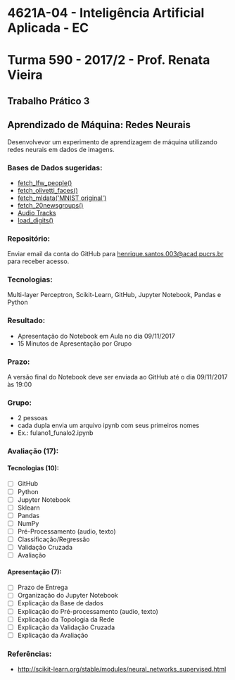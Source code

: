 # 4621A-04 - Inteligência Artificial Aplicada - EC
# Turma 590 - 2017/2 - Prof. Renata Vieira
## Trabalho Prático 3
## Aprendizado de Máquina: Redes Neurais

Desenvolvevor um experimento de aprendizagem de máquina utilizando redes neurais em dados de imagens. 

### Bases de Dados sugeridas:
- [fetch_lfw_people()](http://scikit-learn.org/stable/modules/generated/sklearn.datasets.fetch_lfw_people.html)
- [fetch_olivetti_faces()](http://scikit-learn.org/stable/datasets/olivetti_faces.html)
- [fetch_mldata('MNIST original')](http://scikit-learn.org/stable/modules/generated/sklearn.datasets.fetch_mldata.html)
- [fetch_20newsgroups()](http://scikit-learn.org/stable/datasets/twenty_newsgroups.html)
- [Audio Tracks](https://github.com/nlp-pucrs/ia-ec-2017-2-tp3/blob/master/data/tracks.zip)
- [load_digits()](http://scikit-learn.org/stable/modules/generated/sklearn.datasets.load_digits.html)

### Repositório: 
Enviar email da conta do GitHub para henrique.santos.003@acad.pucrs.br para receber acesso.

### Tecnologias: 
Multi-layer Perceptron, Scikit-Learn, GitHub, Jupyter Notebook, Pandas e Python

### Resultado: 
- Apresentação do Notebook em Aula no dia 09/11/2017
- 15 Minutos de Apresentação por Grupo

### Prazo: 
A versão final do Notebook deve ser enviada ao GitHub até o dia 09/11/2017 às 19:00

### Grupo:
 - 2 pessoas
 - cada dupla envia um arquivo ipynb com seus primeiros nomes
 - Ex.: fulano1_funalo2.ipynb

### Avaliação (17):

#### Tecnologias (10):
- [ ] GitHub
- [ ] Python
- [ ] Jupyter Notebook
- [ ] Sklearn
- [ ] Pandas
- [ ] NumPy
- [ ] Pré-Processamento (audio, texto)
- [ ] Classificação/Regressão
- [ ] Validação Cruzada
- [ ] Avaliação

#### Apresentação (7):
- [ ] Prazo de Entrega
- [ ] Organização do Jupyter Notebook
- [ ] Explicação da Base de dados
- [ ] Explicação do Pré-processamento (audio, texto)
- [ ] Explicação da Topologia da Rede
- [ ] Explicação da Validação Cruzada
- [ ] Explicação da Avaliação

### Referências:
- http://scikit-learn.org/stable/modules/neural_networks_supervised.html
